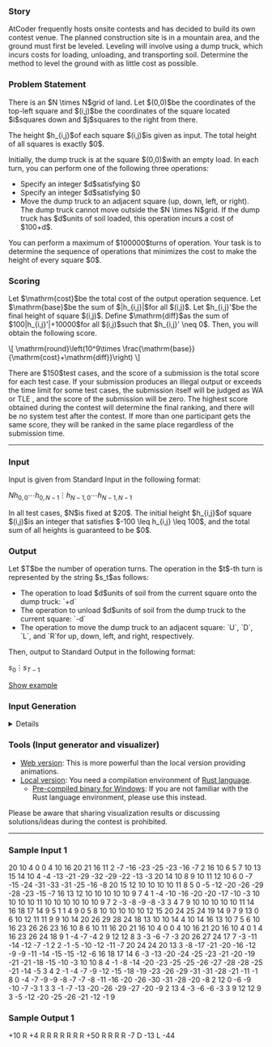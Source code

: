 
<div>

<span>

<span>

<div>

<section>

### **Story**

<p>
AtCoder frequently hosts onsite contests and has decided to build its own contest venue.
The planned construction site is in a mountain area, and the ground must first be leveled.
Leveling will involve using a dump truck, which incurs costs for loading, unloading, and transporting soil.
Determine the method to level the ground with as little cost as possible.
</p>

</section>

</div>

<div>

<section>

### **Problem Statement**

<p>
There is an $N \times N$grid of land.
Let $(0,0)$be the coordinates of the top-left square and $(i,j)$be the coordinates of the square located $i$squares down and $j$squares to the right from there.
</p>

<p>
The height $h_{i,j}$of each square $(i,j)$is given as input.
The total height of all squares is exactly $0$.
</p>

<p>
Initially, the dump truck is at the square $(0,0)$with an empty load.
In each turn, you can perform one of the following three operations:
</p>

<ul>

<li>
Specify an integer $d$satisfying $0<d\leq 10^6$to load $d$units of soil from the current square onto the dump truck. This operation decreases the height of the current square by $d$and increases the amount of soil loaded onto the dump truck by $d$. The height can become negative. This operation incurs a cost of $d$.
</li>

<li>
Specify an integer $d$satisfying $0<d\leq 10^6$to unload $d$units of soil from the dump truck to the current square. This operation increases the height of the current square by $d$and decreases the amount of soil loaded onto the dump truck by $d$. The value of $d$must not exceed the amount of soil currently loaded onto the dump truck. This operation incurs a cost of $d$.
</li>

<li>
Move the dump truck to an adjacent square (up, down, left, or right). The dump truck cannot move outside the $N \times N$grid. If the dump truck has $d$units of soil loaded, this operation incurs a cost of $100+d$.
</li>

</ul>

<p>
You can perform a maximum of $100000$turns of operation.
Your task is to determine the sequence of operations that minimizes the cost to make the height of every square $0$.
</p>

</section>

</div>

<div>

<section>

### **Scoring**

<p>
Let $\mathrm{cost}$be the total cost of the output operation sequence.
Let $\mathrm{base}$be the sum of $|h_{i,j}|$for all $(i,j)$.
Let $h_{i,j}'$be the final height of square $(i,j)$.
Define $\mathrm{diff}$as the sum of $100|h_{i,j}'|+10000$for all $(i,j)$such that $h_{i,j}' \neq 0$.
Then, you will obtain the following score.
</p>

<p>
\[
\mathrm{round}\left(10^9\times \frac{\mathrm{base}}{\mathrm{cost}+\mathrm{diff}}\right)
\]
</p>

<p>
There are $150$test cases, and the score of a submission is the total score for each test case.
If your submission produces an illegal output or exceeds the time limit for some test cases, the submission itself will be judged as 
<span>
WA
</span>
or 
<span>
TLE
</span>
, and the score of the submission will be zero.
The highest score obtained during the contest will determine the final ranking, and there will be no system test after the contest.
If more than one participant gets the same score, they will be ranked in the same place regardless of the submission time.
</p>

</section>

</div>

---

<div>

<div>

<section>

### **Input**

<p>
Input is given from Standard Input in the following format:
</p>

<div>

$N$$h_{0,0}$$\cdots$$h_{0,N-1}$$\vdots$$h_{N-1,0}$$\cdots$$h_{N-1,N-1}$
</div>

<p>
In all test cases, $N$is fixed at $20$.
The initial height $h_{i,j}$of square $(i,j)$is an integer that satisfies $-100 \leq h_{i,j} \leq 100$, and the total sum of all heights is guaranteed to be $0$.
</p>

</section>

</div>

<div>

<section>

### **Output**

<p>
Let $T$be the number of operation turns.
The operation in the $t$-th turn is represented by the string $s_t$as follows:
</p>

<ul>

<li>
The operation to load $d$units of soil from the current square onto the dump truck: `+d`
</li>

<li>
The operation to unload $d$units of soil from the dump truck to the current square: `-d`
</li>

<li>
The operation to move the dump truck to an adjacent square: `U`, `D`, `L`, and `R`for up, down, left, and right, respectively.
</li>

</ul>

<p>
Then, output to Standard Output in the following format:
</p>

<div>

$s_0$$\vdots$$s_{T-1}$
</div>

<p>
<a href="https://img.atcoder.jp/ahc034/vImT4eac.html?lang=en&seed=0&output=sample">Show example</a>
</p>

</section>

</div>

<div>

<section>

### **Input Generation**

<details>

<p>
You are not required to understand this.
We recommend changing the seed value in the web visualizer to observe what kind of inputs are generated.

</p>

<p>
Let $\mathrm{rand}(L,U)$be a function that generates a uniform random integer between $L$and $U$, inclusive.
Let $\mathrm{noise}(y,x,\mathrm{seed})$be a function that generates two-dimensional <a href="https://en.wikipedia.org/wiki/Perlin_noise">Perlin noise</a>scaled to the range between $-1$and $1$based on a random seed value $\mathrm{seed}$.

</p>

<p>
First, generate a seed value for Perlin noise generation as $\mathrm{seed}=\mathrm{rand}(0,2^{32}-1)$.  

</p>

<p>
Next, for each $(i,j)$, generate $h_{i,j}=\mathrm{round}(\mathrm{noise}(i/10,j/10,\mathrm{seed})\times 50)$.
If $h_{i,j}=0$for all $(i,j)$, then regenerate $\mathrm{seed}$.

</p>

<p>
Let $S$be the sum of $h_{i,j}$.
To make $S=0$, perform the following transformation.

</p>

<p>
Shuffle all coordinates $(0,0),(0,1),\cdots,(N-1,N-1)$in a uniformly random order, and let the $k$-th coordinate be $(i_k,j_k)$.  
If $S>0$, then for each $k=0,1,\cdots,S-1$, decrease $h_{i_{k\% N^2},j_{k\% N^2}}$by $1$.  
If $S<0$, then for each $k=0,1,\cdots,-S-1$, increase $h_{i_{k\% N^2},j_{k\% N^2}}$by $1$.

</p>

</details>

</section>

</div>

<div>

<section>

### **Tools (Input generator and visualizer)**

<ul>

<li>
<a href="https://img.atcoder.jp/ahc034/vImT4eac.html?lang=en">Web version</a>: This is more powerful than the local version providing animations.
</li>

<li>
<a href="https://img.atcoder.jp/ahc034/vImT4eac.zip">Local version</a>: You need a compilation environment of <a href="https://www.rust-lang.org/">Rust language</a>.
<ul>

<li>
<a href="https://img.atcoder.jp/ahc034/vImT4eac_windows.zip">Pre-compiled binary for Windows</a>: If you are not familiar with the Rust language environment, please use this instead.
</li>

</ul>

</li>

</ul>

<p>
Please be aware that sharing visualization results or discussing solutions/ideas during the contest is prohibited.
</p>

</section>

</div>

</div>

---

<div>

<section>

### **Sample Input 1**

<div>

20
10 4 0 0 4 10 16 20 21 16 11 2 -7 -16 -23 -25 -23 -16 -7 2
16 10 6 5 7 10 13 15 14 10 4 -4 -13 -21 -29 -32 -29 -22 -13 -3
20 14 10 8 9 10 11 12 10 6 0 -7 -15 -24 -31 -33 -31 -25 -16 -8
20 15 12 10 10 10 10 11 8 5 0 -5 -12 -20 -26 -29 -28 -23 -15 -7
16 13 12 10 10 10 10 10 9 7 4 1 -4 -10 -16 -20 -20 -17 -10 -3
10 10 10 10 11 10 10 10 10 10 10 9 7 2 -3 -8 -9 -8 -3 3
4 7 9 10 10 10 10 10 11 14 16 18 17 14 9 5 1 1 4 9
0 5 8 10 10 10 10 10 12 15 20 24 25 24 19 14 9 7 9 13
0 6 10 12 11 11 9 9 10 14 20 26 29 28 24 18 13 10 10 14
4 10 14 16 13 10 7 5 6 10 16 23 26 26 23 16 10 8 6 10
11 16 20 21 16 10 4 0 0 4 10 16 21 20 16 10 4 0 1 4
16 23 26 24 18 9 1 -4 -7 -4 2 9 12 12 8 3 -3 -6 -7 -3
20 26 27 24 17 7 -3 -11 -14 -12 -7 -1 2 2 -1 -5 -10 -12 -11 -7
20 24 24 20 13 3 -8 -17 -21 -20 -16 -12 -9 -9 -11 -14 -15 -15 -12 -6
16 18 17 14 6 -3 -13 -20 -24 -25 -23 -21 -20 -19 -21 -21 -18 -15 -10 -3
10 10 8 4 -1 -8 -14 -20 -23 -25 -25 -26 -27 -28 -28 -25 -21 -14 -5 3
4 2 -1 -4 -7 -9 -12 -15 -18 -19 -23 -26 -29 -31 -31 -28 -21 -11 -1 8
0 -4 -7 -9 -9 -8 -7 -7 -8 -11 -16 -20 -26 -30 -31 -28 -20 -8 2 12
0 -6 -9 -10 -7 -3 1 3 3 -1 -7 -13 -20 -26 -29 -27 -20 -9 2 13
4 -3 -6 -6 -3 3 9 12 12 9 3 -5 -12 -20 -25 -26 -21 -12 -1 9

</div>

</section>

</div>

<div>

<section>

### **Sample Output 1**

<div>

+10
R
+4
R
R
R
R
R
R
R
+50
R
R
R
R
-7
D
-13
L
-44

</div>

</section>

</div>

</span>

</span>

</div>
